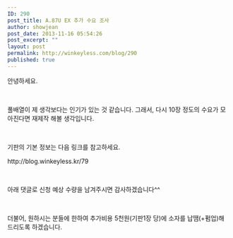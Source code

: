 ```yaml
---
ID: 290
post_title: A.87U EX 추가 수요 조사
author: showjean
post_date: 2013-11-16 05:54:26
post_excerpt: ""
layout: post
permalink: http://winkeyless.com/blog/290
published: true
---
```

<p>안녕하세요.</p><p><br /></p><p>풀배열이 제 생각보다는 인기가&nbsp;있는 것 같습니다. 그래서, 다시 10장 정도의 수요가 모아진다면 재제작 해볼 생각입니다.</p><p><br /></p><p>기판의 기본 정보는 다음 링크를 참고하세요.&nbsp;</p><p>http://blog.winkeyless.kr/79</p><p><br /></p><p>아래 댓글로 신청 예상 수량을 남겨주시면 감사하겠습니다^^</p><p><br /></p><p>더불어, 원하시는 분들에 한하여 추가비용 5천원(기판1장 당)에&nbsp;소자를 납땜(+펌업)해 드리도록 하겠습니다.</p><p><br /></p><p><br /></p>